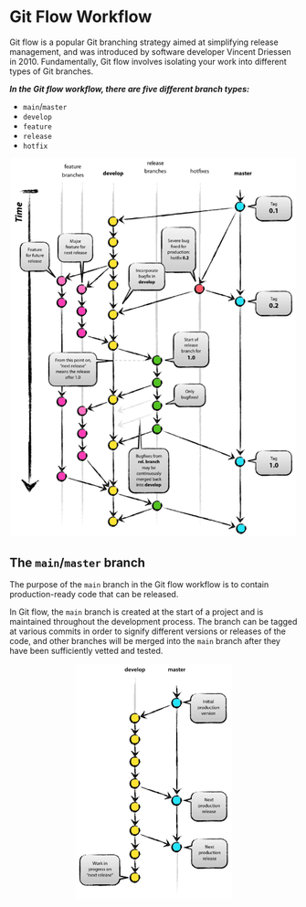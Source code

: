 # Git Flow Workflow

Git flow is a popular Git branching strategy aimed at simplifying release management, and was introduced by software developer Vincent Driessen in 2010. Fundamentally, Git flow involves isolating your work into different types of Git branches.

**_In the Git flow workflow, there are five different branch types:_**

- `main`/`master`
- `develop`
- `feature`
- `release`
- `hotfix`

<p align="center">
    <img src="images/git_flow_workflow.png" alt="Git flow workflow" width="500"/>
</p>

## The `main`/`master` branch

The purpose of the `main` branch in the Git flow workflow is to contain production-ready code that can be released.

In Git flow, the `main` branch is created at the start of a project and is maintained throughout the development process. The branch can be tagged at various commits in order to signify different versions or releases of the code, and other branches will be merged into the `main` branch after they have been sufficiently vetted and tested.

<p align="center">
    <img src="images/main_branch.png" alt="The main/master branch" width="275"/>
</p>
